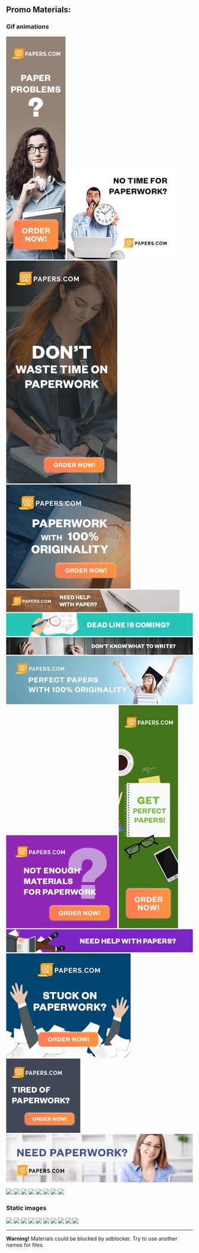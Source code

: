 ## Promo Materials:

### Gif animations
![](https://github.com/edu-affiliates/promo_materials_99papers/blob/master/gif/01_99Papers_160x600px.gif  "")
![](https://github.com/edu-affiliates/promo_materials_99papers/blob/master/gif/02_99Papers_300x250px.gif  "")
![](https://github.com/edu-affiliates/promo_materials_99papers/blob/master/gif/03_99Papers_300x600px.gif  "")
![](https://github.com/edu-affiliates/promo_materials_99papers/blob/master/gif/04_99Papers_336x280px.gif  "")
![](https://github.com/edu-affiliates/promo_materials_99papers/blob/master/gif/05_99Papers_468x60px.gif  "")
![](https://github.com/edu-affiliates/promo_materials_99papers/blob/master/gif/06_99Papers_728x90px.gif  "")
![](https://github.com/edu-affiliates/promo_materials_99papers/blob/master/gif/07_99Papers_970x90px.gif  "")
![](https://github.com/edu-affiliates/promo_materials_99papers/blob/master/gif/08_99Papers_970x250px.gif  "")
![](https://github.com/edu-affiliates/promo_materials_99papers/blob/master/gif/09_99Papers_300x250px.gif  "")
![](https://github.com/edu-affiliates/promo_materials_99papers/blob/master/gif/10_99Papers_160x600px.gif  "")
![](https://github.com/edu-affiliates/promo_materials_99papers/blob/master/gif/11_99Papers_728x90px.gif  "")
![](https://github.com/edu-affiliates/promo_materials_99papers/blob/master/gif/12_99Papers_336x280px.gif  "")
![](https://github.com/edu-affiliates/promo_materials_99papers/blob/master/gif/13_99Papers_970x250px.gif  "")
![](https://github.com/edu-affiliates/promo_materials_99papers/blob/master/gif/14_99Papers_970x250px.gif  "")


![](https://github.com/edu-affiliates/promo_materials_99papers/blob/master/gif/160by601.gif  "")
![](https://github.com/edu-affiliates/promo_materials_99papers/blob/master/gif/300by251.gif  "")
![](https://github.com/edu-affiliates/promo_materials_99papers/blob/master/gif/300by601.gif  "")
![](https://github.com/edu-affiliates/promo_materials_99papers/blob/master/gif/336by281.gif  "")
![](https://github.com/edu-affiliates/promo_materials_99papers/blob/master/gif/468by61.gif  "")
![](https://github.com/edu-affiliates/promo_materials_99papers/blob/master/gif/728by91.gif  "")
![](https://github.com/edu-affiliates/promo_materials_99papers/blob/master/gif/970by91.gif "")
![](https://github.com/edu-affiliates/promo_materials_99papers/blob/master/gif/970by251.gif  "")

### Static images

![](https://github.com/edu-affiliates/promo_materials_99papers/blob/master/static/160by601.jpg  "")
![](https://github.com/edu-affiliates/promo_materials_99papers/blob/master/static/300by251.jpg  "")
![](https://github.com/edu-affiliates/promo_materials_99papers/blob/master/static/300by601.jpg  "")
![](https://github.com/edu-affiliates/promo_materials_99papers/blob/master/static/336by28by02.jpg  "")
![](https://github.com/edu-affiliates/promo_materials_99papers/blob/master/static/336by281.jpg  "")
![](https://github.com/edu-affiliates/promo_materials_99papers/blob/master/static/468by61.jpg  "")
![](https://github.com/edu-affiliates/promo_materials_99papers/blob/master/static/728by9by02.jpg  "")
![](https://github.com/edu-affiliates/promo_materials_99papers/blob/master/static/728by91.jpg  "")
![](https://github.com/edu-affiliates/promo_materials_99papers/blob/master/static/970by91.jpg  "")
![](https://github.com/edu-affiliates/promo_materials_99papers/blob/master/static/970by251.jpg  "")

---

**Warning!** Materials could be blocked by adblocker. Try to use another names for files.





















